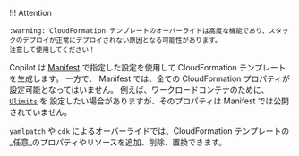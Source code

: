 !!! Attention

    :warning: CloudFormation テンプレートのオーバーライドは高度な機能であり、スタックのデプロイが正常にデプロイされない原因となる可能性があります。
    注意して使用してください！

Copilot は [Manifest](../../manifest/overview.ja.md) で指定した設定を使用して CloudFormation テンプレートを生成します。
一方で、 Manifest では、全ての CloudFormation プロパティが設定可能となってはいません。
例えば、ワークロードコンテナのために、[`Ulimits`](https://docs.aws.amazon.com/ja_jp/AWSCloudFormation/latest/UserGuide/aws-properties-ecs-taskdefinition-ulimit.html) を
設定したい場合がありますが、そのプロパティは Manifest では公開されていません。 

`yamlpatch` や `cdk` によるオーバーライドでは、CloudFormation テンプレートの_任意_のプロパティやリソースを追加、削除、置換できます。
